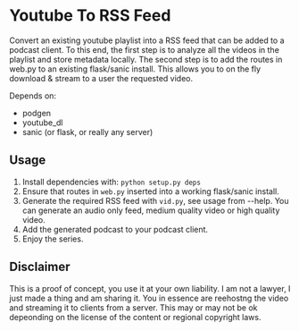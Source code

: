 # Youtube To RSS Feed

Convert an existing youtube playlist into a RSS feed that can be added to a podcast client.
To this end, the first step is to analyze all the videos in the playlist and store metadata locally.
The second step is to add the routes in web.py to an existing flask/sanic install. This allows you to
on the fly download & stream to a user the requested video.

Depends on:

- podgen
- youtube_dl
- sanic (or flask, or really any server)

## Usage

1. Install dependencies with: ```python setup.py deps```
1. Ensure that routes in `web.py` inserted into a working flask/sanic install.
1. Generate the required RSS feed with `vid.py`, see usage from --help.
   You can generate an audio only feed, medium quality video or high quality video.
1. Add the generated podcast to your podcast client.
1. Enjoy the series.

## Disclaimer

This is a proof of concept, you use it at your own liability. I am not a lawyer, I just made a thing
and am sharing it. You in essence are reehostng the video and streaming it to clients from a server. This may
or may not be ok depeonding on the license of the content or regional copyright laws.
